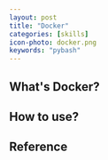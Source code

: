 ```yaml
---
layout: post
title: "Docker"
categories: [skills]
icon-photo: docker.png
keywords: "pybash"
---
```


## What's Docker?

## How to use?

## Reference